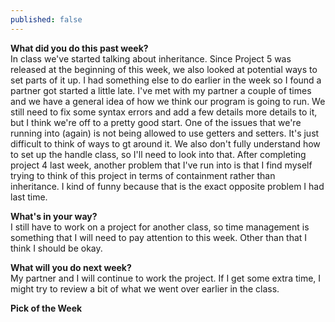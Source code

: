 ```yaml
---
published: false
---
```

**What did you do this past week?**  
In class we've started talking about inheritance. Since Project 5 was released at the beginning of this week, we also looked at potential ways to set parts of it up. I had something else to do earlier in the week so I found a partner got started a little late. I've met with my partner a couple of times and we have a general idea of how we think our program is going to run. We still need to fix some syntax errors and add a few details more details to it, but I think we're off to a pretty good start. One of the issues that we're running into (again) is not being allowed to use getters and setters. It's just difficult to think of ways to gt around it. We also don't fully understand how to set up the handle class, so I'll need to look into that. After completing project 4 last week, another problem that I've run into is that I find myself trying to think of this project in terms of containment rather than inheritance. I kind of funny because that is the exact opposite problem I had last time.

**What's in your way?**  
I still have to work on a project for another class, so time management is something that I will need to pay attention to this week. Other than that I think I should be okay.

**What will you do next week?**  
My partner and I will continue to work the project. If I get some extra time, I might try to review a bit of what we went over earlier in the class.

**Pick of the Week**  

